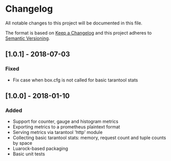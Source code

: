 # Changelog
All notable changes to this project will be documented in this file.

The format is based on [Keep a Changelog](http://keepachangelog.com/en/1.0.0/)
and this project adheres to [Semantic Versioning](http://semver.org/spec/v2.0.0.html).

## [1.0.1] - 2018-07-03
### Fixed
- Fix case when box.cfg is not called for basic tarantool stats

## [1.0.0] - 2018-01-10
### Added
- Support for counter, gauge and histogram metrics
- Exporting metrics to a prometheus plaintext format
- Serving metrics via tarantool 'http' module
- Collecting basic tarantool stats: memory, request count and tuple counts by space
- Luarock-based packaging
- Basic unit tests
